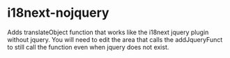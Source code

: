 # i18next-nojquery
Adds translateObject function that works like the i18next jquery plugin without jquery.
You will need to edit the area that calls the addJqueryFunct to still call the function even when jquery does not exist.
